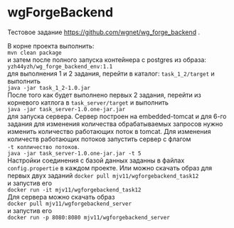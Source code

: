 # wgForgeBackend
Тестовое задание https://github.com/wgnet/wg_forge_backend .

В корне проекта выполнить:    
```mvn clean package```  
и затем после полного запуска контейнера с postgres из образа:  
 ```yzh44yzh/wg_forge_backend_env:1.1```  
для выполнения 1 и 2 задания, перейти в каталог:  ```task_1_2/target``` и выполнить  
```java -jar task_1_2-1.0.jar```  
После того как будет выполнено первых 2 задания, перейти из корневого катлога в ```task_server/target``` и выполнить  
```java -jar task_server-1.0.one-jar.jar```  
для запуска сервера. Сервер построен на embedded-tomcat и для 6-го задания для изменения количества обрабатываемых запросов нужно изменить количество работающих поток в tomcat. Для изменения количеств работающих потоков запустить сервер с флагом  
```-t колличество потоков```.  
```java -jar task_server-1.0.one-jar.jar -t 5```  
Настройки соединения с базой данных заданны в файлах ```config.propertie``` в каждом проекте.
Или можно скачать образ для первых двух заданий
```docker pull mjv11/wgforgebackend_task12```  
и запустив его  
```docker run -it mjv11/wgforgebackend_task12 ```  
Для сервера можно скачать образ  
```docker pull mjv11/wgforgebackend_server```  
и запустив его  
```docker run -p 8080:8080 mjv11/wgforgebackend_server```
